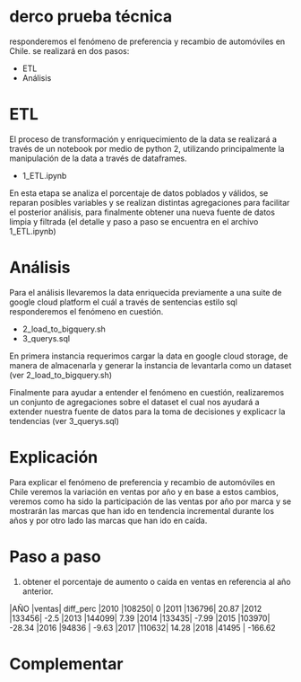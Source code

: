 # derco prueba técnica
responderemos el fenómeno de preferencia y recambio de automóviles en Chile.
se realizará en dos pasos:
* ETL
* Análisis

# ETL
El proceso de transformación y enriquecimiento de la data se realizará
a través de un notebook por medio de python 2, utilizando principalmente
la manipulación de la data a través de dataframes.

*  1_ETL.ipynb

En esta etapa se analiza el porcentaje de datos poblados y válidos, se reparan posibles variables y se realizan distintas agregaciones para facilitar el posterior análisis, para finalmente obtener una nueva fuente de datos limpia y filtrada (el detalle y paso a paso se encuentra en el archivo 1_ETL.ipynb)

# Análisis
Para el análisis llevaremos la data enriquecida previamente a una suite
de google cloud platform el cuál a través de sentencias estilo sql 
responderemos el fenómeno en cuestión.

* 2_load_to_bigquery.sh
* 3_querys.sql

En primera instancia requerimos cargar la data en google cloud storage, de manera de almacenarla y generar la instancia de levantarla como un dataset (ver 2_load_to_bigquery.sh)

Finalmente para ayudar a entender el fenómeno en cuestión, realizaremos un conjunto de agregaciones sobre el dataset el cual nos ayudará a extender nuestra fuente de datos para la toma de decisiones y explicacr la tendencias (ver 3_querys.sql)

# Explicación
Para explicar el fenómeno de preferencia y recambio de automóviles en Chile veremos la variación en ventas por año y en base a estos cambios, veremos como ha sido la participación de las ventas por año por marca y se mostrarán las marcas que han ido en tendencia incremental durante los años y por otro lado las marcas que han ido en caída.

# Paso a paso
  1. obtener el porcentaje de aumento o caída en ventas en referencia al año anterior.

|AÑO    |ventas| diff_perc
|2010	  |108250|	     0
|2011	  |136796|   20.87
|2012	  |133456|	  -2.5
|2013	  |144099|    7.39
|2014	  |133435|   -7.99
|2015	  |103970|  -28.34
|2016	  |94836 |   -9.63
|2017	  |110632|   14.28
|2018	  |41495 | -166.62

# Complementar
